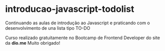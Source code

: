# introducao-javascript-todolist
Continuando as aulas de introdução ao Javascript e praticando com o desenvolvimento de una lista tipo TO-DO

Curso realizado gratuitamente no Bootcamp de Frontend Developer do site da **dio.me** 
Muito obrigado!
